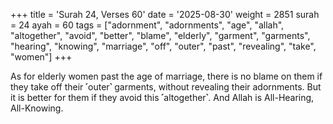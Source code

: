 +++
title = 'Surah 24, Verses 60'
date = '2025-08-30'
weight = 2851
surah = 24
ayah = 60
tags = ["adornment", "adornments", "age", "allah", "altogether", "avoid", "better", "blame", "elderly", "garment", "garments", "hearing", "knowing", "marriage", "off", "outer", "past", "revealing", "take", "women"]
+++

As for elderly women past the age of marriage, there is no blame on them if they take off their ˹outer˺ garments, without revealing their adornments. But it is better for them if they avoid this ˹altogether˺. And Allah is All-Hearing, All-Knowing.
